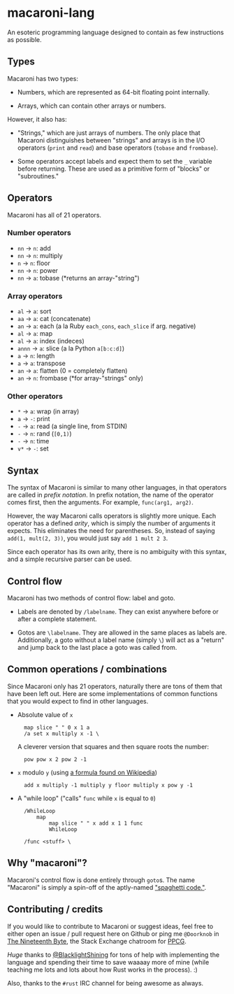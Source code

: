 # macaroni-lang

An esoteric programming language designed to contain as few instructions as
possible.

## Types

Macaroni has two types:

- Numbers, which are represented as 64-bit floating point internally.

- Arrays, which can contain other arrays or numbers.

However, it also has:

- "Strings," which are just arrays of numbers. The only place that Macaroni
  distinguishes between "strings" and arrays is in the I/O operators (`print`
  and `read`) and base operators (`tobase` and `frombase`).

- Some operators accept labels and expect them to set the `_` variable before
  returning. These are used as a primitive form of "blocks" or "subroutines."

## Operators

Macaroni has all of 21 operators.

### Number operators

- `nn` -> `n`: add
- `nn` -> `n`: multiply
- `n` -> `n`: floor
- `nn` -> `n`: power
- `nn` -> `a`: tobase (\*returns an array-"string")

### Array operators

- `al` -> `a`: sort
- `aa` -> `a`: cat (concatenate)
- `an` -> `a`: each (a la Ruby `each_cons`, `each_slice` if arg. negative)
- `al` -> `a`: map
- `al` -> `a`: index (indeces)
- `annn` -> `a`: slice (a la Python `a[b:c:d]`)
- `a` -> `n`: length
- `a` -> `a`: transpose
- `an` -> `a`: flatten (0 = completely flatten)
- `an` -> `n`: frombase (\*for array-"strings" only)

### Other operators

- `*` -> `a`: wrap (in array)
- `a` -> `-`: print
- `-` -> `a`: read (a single line, from STDIN)
- `-` -> `n`: rand (`[0,1)`)
- `-` -> `n`: time
- `v*` -> `-`: set

## Syntax

The syntax of Macaroni is similar to many other languages, in that operators are called in *prefix notation*. In prefix notation, the name of the operator comes first, then the arguments. For example, `func(arg1, arg2)`.

However, the way Macaroni calls operators is slightly more unique. Each operator has a defined *arity*, which is simply the number of arguments it expects. This eliminates the need for parentheses. So, instead of saying `add(1, mult(2, 3))`, you would just say `add 1 mult 2 3`.

Since each operator has its own arity, there is no ambiguity with this syntax, and a simple recursive parser can be used.

## Control flow

Macaroni has two methods of control flow: label and goto.

- Labels are denoted by `/labelname`. They can exist anywhere before or after a
  complete statement.

- Gotos are `\labelname`. They are allowed in the same places as labels are.
  Additionally, a goto without a label name (simply ``\``) will act as a
  "return" and jump back to the last place a goto was called from.

## Common operations / combinations

Since Macaroni only has 21 operators, naturally there are tons of them that
have been left out. Here are some implementations of common functions that you
would expect to find in other languages.

- Absolute value of `x`

        map slice " " 0 x 1 a
        /a set x multiply x -1 \

    A cleverer version that squares and then square roots the number:

        pow pow x 2 pow 2 -1

- `x` modulo `y` (using [a formula found on Wikipedia](https://en.wikipedia.org/wiki/Floor_and_ceiling_functions#Mod_operator))

        add x multiply -1 multiply y floor multiply x pow y -1

- A "while loop" ("calls" `func` while `x` is equal to `0`)

        /WhileLoop
            map
                map slice " " x add x 1 1 func
                WhileLoop

        /func <stuff> \

## Why "macaroni"?

Macaroni's control flow is done entirely through `goto`s. The name "Macaroni"
is simply a spin-off of the aptly-named ["spaghetti
code."](https://en.wikipedia.org/wiki/Spaghetti_code).

## Contributing / credits

If you would like to contribute to Macaroni or suggest ideas, feel free to
either open an issue / pull request here on Github or ping me `@Doorknob` in
[The Nineteenth
Byte](http://chat.stackexchange.com/rooms/240/the-nineteenth-byte), the Stack
Exchange chatroom for [PPCG](http://codegolf.stackexchange.com).

*Huge* thanks to [@BlacklightShining](https://github.com/BlacklightShining) for
tons of help with implementing the language and spending their time to save
waaaay more of mine (while teaching me lots and lots about how Rust works in
the process). :)

Also, thanks to the `#rust` IRC channel for being awesome as always.
